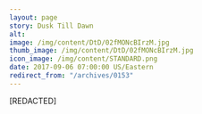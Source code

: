 ```yaml
---
layout: page
story: Dusk Till Dawn
alt:
image: /img/content/DtD/02fMONcBIrzM.jpg
thumb_image: /img/content/DtD/02fMONcBIrzM.jpg
icon_image: /img/content/STANDARD.png
date: 2017-09-06 07:00:00 US/Eastern
redirect_from: "/archives/0153"
---
```

[REDACTED]

